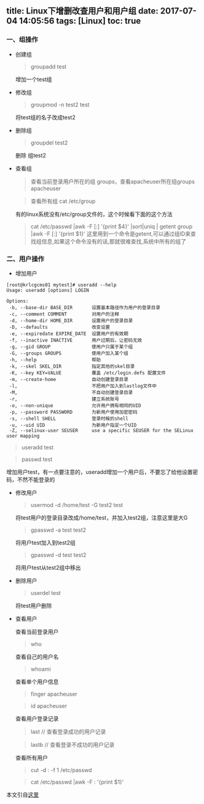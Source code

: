 title: Linux下增删改查用户和用户组
date: 2017-07-04 14:05:56
tags: [Linux]
toc: true
---
### 一、组操作

- 创建组

	>groupadd  test
	
	增加一个test组
	
- 修改组

	>groupmod -n test2  test
	
	将test组的名子改成test2

<!-- more -->
- 删除组

	>groupdel test2
	
	删除 组test2
	
- 查看组

	>查看当前登录用户所在的组 groups，查看apacheuser所在组groups apacheuser
	
	>查看所有组 cat /etc/group
	
	有的linux系统没有/etc/group文件的，这个时候看下面的这个方法
	>cat /etc/passwd |awk -F [:] '{print $4}' |sort|uniq | getent group |awk -F [:] '{print $1}'
	这里用到一个命令是getent,可以通过组ID来查找组信息,如果这个命令没有的话,那就很难查找,系统中所有的组了
	
### 二、用户操作

- 增加用户

```
[root@krlcgcms01 mytest]# useradd --help  
Usage: useradd [options] LOGIN  
  
Options:  
 -b, --base-dir BASE_DIR       设置基本路径作为用户的登录目录  
 -c, --comment COMMENT         对用户的注释  
 -d, --home-dir HOME_DIR       设置用户的登录目录  
 -D, --defaults                改变设置  
 -e, --expiredate EXPIRE_DATE  设置用户的有效期  
 -f, --inactive INACTIVE       用户过期后，让密码无效  
 -g, --gid GROUP               使用户只属于某个组  
 -G, --groups GROUPS           使用户加入某个组  
 -h, --help                    帮助  
 -k, --skel SKEL_DIR           指定其他的skel目录  
 -K, --key KEY=VALUE           覆盖 /etc/login.defs 配置文件  
 -m, --create-home             自动创建登录目录  
 -l,                           不把用户加入到lastlog文件中  
 -M,                           不自动创建登录目录  
 -r,                           建立系统账号  
 -o, --non-unique              允许用户拥有相同的UID  
 -p, --password PASSWORD       为新用户使用加密密码  
 -s, --shell SHELL             登录时候的shell  
 -u, --uid UID                 为新用户指定一个UID  
 -Z, --selinux-user SEUSER     use a specific SEUSER for the SELinux user mapping
```

>useradd test

>passwd test

增加用户test，有一点要注意的，useradd增加一个用户后，不要忘了给他设置密码，不然不能登录的

- 修改用户

	>usermod -d /home/test -G test2 test
	
	将test用户的登录目录改成/home/test，并加入test2组，注意这里是大G
	
	>gpasswd -a test test2
	
	将用户test加入到test2组
	
	>gpasswd -d test test2
	
	将用户test从test2组中移出
	
- 删除用户

	>userdel test
	
	将test用户删除
	
- 查看用户

	查看当前登录用户
	>who
	
	查看自己的用户名
	>whoami
	
	查看单个用户信息
	>finger apacheuser
	
	>id apacheuser
	
	查看用户登录记录
	>last	// 查看登录成功的用户记录
	
	>lastb // 查看登录不成功的用户记录
	
	查看所有用户
	>cut -d : -f 1 /etc/passwd
	
	>cat /etc/passwd |awk -F \: '{print $1}'
	
本文引自[这里](http://blog.51yip.com/linux/1137.html)